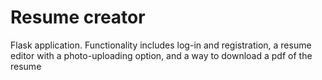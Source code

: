 # Resume creator
Flask application. Functionality includes log-in and registration, a resume editor with a photo-uploading option, and a way to download a pdf of the resume
